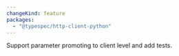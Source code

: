 ```yaml
---
changeKind: feature
packages:
  - "@typespec/http-client-python"
---
```


Support parameter promoting to client level and add tests.